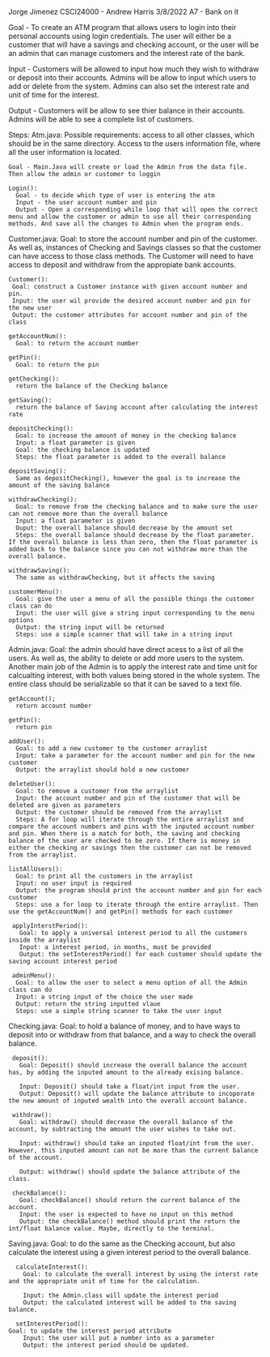 Jorge Jimenez
CSCI24000 - Andrew Harris
3/8/2022
A7 - Bank on it

Goal - To create an ATM program that allows users to login into their personal accounts using login credentials. The user will either be a customer that will have a savings and checking account, or the user will be an admin that can manage customers and the interest rate of the bank.

Input - Customers will be allowed to input how much they wish to withdraw or deposit into their accounts. Admins will be allow to input which users to add or delete from the system. Admins can also set the interest rate and unit of time for the interest.

Output - Customers will be allow to see thier balance in their accounts. Admins will be able to see a complete list of customers.

Steps:
  Atm.java:
    Possible requirements: access to all other classes, which should be in the same directory. Access to the users information file, where all the user information is located.

    Goal - Main.Java will create or load the Admin from the data file. Then allow the admin or customer to loggin

    Login():
      Goal - to decide which type of user is entering the atm
      Input - the user account number and pin
      Output - Open a corresponding while loop that will open the correct menu and allow the customer or admin to use all their corresponding methods. And save all the changes to Admin when the program ends.


  Customer.java:
    Goal: to store the account number and pin of the customer. As well as, instances of Checking and Savings classes so that the customer can have access to those class methods. The Customer will need to have access to deposit and withdraw from the appropiate bank accounts.
    
    Customer():
     Goal: construct a Customer instance with given account number and pin.
     Input: the user wil provide the desired account number and pin for the new user
     Output: the customer attributes for account number and pin of the class

    getAccountNum():
      Goal: to return the account number

    getPin():
      Goal: to return the pin

    getChecking():
      return the balance of the Checking balance

    getSaving():
      return the balance of Saving account after calculating the interest rate

    depositChecking():
      Goal: to increase the amount of money in the checking balance
      Input: a float parameter is given
      Goal: the checking balance is updated
      Steps: the float parameter is added to the overall balance

    depositSaving():
      Same as depositChecking(), however the goal is to increase the amount of the saving balance
     
    withdrawChecking():
      Goal: to remove from the checking balance and to make sure the user can not remove more than the overall balance
      Input: a float parameter is given
      Ouput: the overall balance should decrease by the amount set
      Steps: the overall balance should decrease by the float parameter. If the overall balance is less than zero, then the float parameter is added back to the balance since you can not withdraw more than the overall balance.

    withdrawSaving():
      The same as withdrawChecking, but it affects the saving

    customerMenu():
      Goal: give the user a menu of all the possible things the customer class can do
      Input: the user will give a string input corresponding to the menu options
      Output: the string input will be returned
      Steps: use a simple scanner that will take in a string input

  Admin.java:
    Goal: the admin should have direct acess to a list of all the users. As well as, the ability to delete or add more users to the system. Another main job of the Admin is to apply the interest rate and time unit for calcualting interest, with both values being stored in the whole system. The entire class should be serializable so that it can be saved to a text file.
    
    getAccount();
      return account number

    getPin():
      return pin

    addUser():
      Goal: to add a new customer to the customer arraylist
      Input: take a parameter for the account number and pin for the new customer
      Output: the arraylist should hold a new customer

    deleteUser():
      Goal: to remove a customer from the arraylist
      Input: the account number and pin of the customer that will be deleted are given as parameters
      Output: the customer should be removed from the arraylist
      Steps: A for loop will iterate through the entire arraylist and compare the account numbers and pins with the inputed account number and pin. When there is a match for both, the saving and checking balance of the user are checked to be zero. If there is money in either the checking or savings then the customer can not be removed from the arraylist.

    listAllUsers():
      Goal: to print all the customers in the arraylist
      Input: no user input is required
      Output: the program should print the account number and pin for each customer
      Steps: use a for loop to iterate through the entire arraylist. Then use the getAccountNum() and getPin() methods for each customer

     applyInterstPeriod():
       Goal: to apply a universal interest period to all the customers inside the arraylist
       Input: a interest period, in months, must be provided
       Output: the setInterestPeriod() for each customer should update the saving account interest period

     adminMenu():
      Goal: to allow the user to select a menu option of all the Admin class can do 
      Input: a string input of the choice the user made
      Output: return the string inputted vlaue
      Steps: use a simple string scanner to take the user input
   

  Checking.java:
    Goal: to hold a balance of money, and to have ways to deposit into or withdraw from that balance, and a way to check the overall balance.
     
     deposit():
       Goal: Deposit() should increase the overall balance the account has, by adding the inputed amount to the already exising balance.
       
       Input: Deposit() should take a float/int input from the user.
       Output: Deposit() will update the balance attribute to incoporate the new amount of inputed wealth into the overall account balance.
       
     withdraw():
       Goal: withdraw() should decrease the overall balance of the account, by subtracting the amount the user wishes to take out.

       Input: withdraw() should take an inputed float/int from the user. However, this inputed amount can not be more than the current balance of the account.

       Output: withdraw() should update the balance attribute of the class.

     checkBalance():
       Goal: checkBalance() should return the current balance of the account.
       Input: the user is expected to have no input on this method
       Output: the checkBalance() method should print the return the int/float balance value. Maybe, directly to the terminal.

  Saving.java:
    Goal: to do the same as the Checking account, but also calculate the interest using a given interest period to the overall balance.
      
      calculateInterest():
        Goal: to calculate the overall interest by using the interst rate and the appropriate unit of time for the calculation.
          
        Input: the Admin.class will update the interest period
        Output: the calculated interest will be added to the saving balance.
    
      setInterestPeriod():
	Goal: to update the interest period attribute
        Input: the user will put a number into as a parameter
        Output: the interest period should be updated.
    
